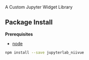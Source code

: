 A Custom Jupyter Widget Library

Package Install
---------------

**Prerequisites**
- [node](http://nodejs.org/)

```bash
npm install --save jupyterlab_niivue
```

